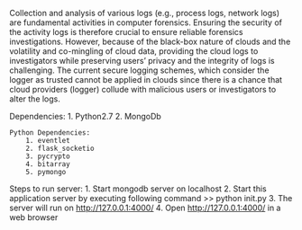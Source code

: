 Collection and analysis of various logs (e.g., process logs, network logs) are fundamental activities in computer forensics. Ensuring the security of the activity logs is therefore crucial to ensure reliable forensics investigations. However, because of the black-box nature of clouds and the volatility and co-mingling of cloud data, providing the cloud logs to investigators while preserving users’ privacy and the integrity of logs is challenging. The current secure logging schemes, which consider the logger as trusted cannot be applied in clouds since there is a chance that cloud providers (logger) collude with malicious users or investigators to alter the logs.

Dependencies:
	1. Python2.7
	2. MongoDb
	
	Python Dependencies:
		1. eventlet
		2. flask_socketio
		3. pycrypto
		4. bitarray
		5. pymongo

Steps to run server:
	1. Start mongodb server on localhost
	2. Start this application server by executing following command
		>> python init.py
	3. The server will run on http://127.0.0.1:4000/
	4. Open http://127.0.0.1:4000/ in a web browser
